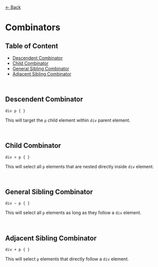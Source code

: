 [&larr; Back](./selectors.md)

# Combinators

## Table of Content

- [Descendent Combinator](#descendent-combinator)
- [Child Combinator](#child-combinator)
- [General Sibling Combinator](#general-sibling-combinator)
- [Adjacent Sibling Combinator](#adjacent-sibling-combinator)

<br>

## Descendent Combinator

```
div p { }
```

This will target the `p` child element within `div` parent element.

<br>

## Child Combinator

```
div > p { }
```

This will select all `p` elements that are nested directly inside `div` element.

<br>

## General Sibling Combinator

```
div ~ p { }
```

This will select all `p` elements as long as they follow a `div` element.

<br>

## Adjacent Sibling Combinator

```
div + p { }
```

This will select `p` elements that directly follow a `div` element.

<br>
